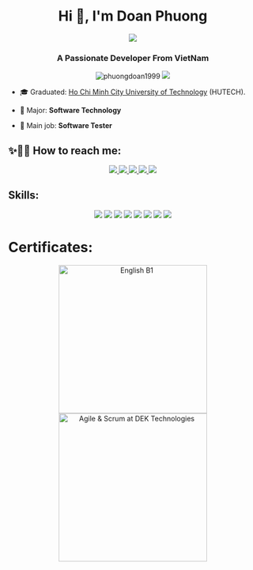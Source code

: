 <h1 align="center">Hi 👋, I'm Doan Phuong</h1>
<p align="center"><img src="https://img.icons8.com/color/48/000000/vietnam-circular.png"/></p>
<h3 align="center">A Passionate Developer From VietNam </h3>
<p align="center"> <img src="https://komarev.com/ghpvc/?username=phuongdoan1999" alt="phuongdoan1999" /> <img src="https://github.com/account" /> </p>

- 🎓 Graduated: [Ho Chi Minh City University of Technology](https://www.hutech.edu.vn/) (HUTECH).

- 💼 Major: **Software Technology**

- 👔 Main job: **Software Tester**


## ✨🎊🎉 How to reach me:

<p align="center">
  <a href="linkedin.com/in/doan-phuong-644255236" target="_blank">
    <img src="https://img.icons8.com/fluent/48/000000/linkedin.png"/>
  </a>
  <a href="https://www.facebook.com/phuongdoan1999/" alt="Facebook">
    <img src="https://img.icons8.com/fluent/48/000000/facebook-new.png" target="_blank" />
  </a> 
  <a href="https://github.com/PhuongDoan1999" alt="Github">
    <img src="https://img.icons8.com/fluent/48/000000/github.png"/>
  </a> 
  <a href="https://www.youtube.com/channel/UCty8snZBCyooiMLZ6xomm2g" alt="Youtube channel" target="_blank" >
    <img src="https://img.icons8.com/fluent/48/000000/youtube-play.png"/>
  </a>
  <a href="mailto:doanphuong151105@gmail.com" alt="Email">
    <img src="https://img.icons8.com/fluent/48/000000/mailing.png"/>
  </a>
</p>

## Skills:
<p align="center">
  <img src="https://img.icons8.com/ios-filled/50/000000/selenium-test-automation.png"/>
  <img src="https://img.icons8.com/dusk/50/000000/postman-api.png"/>  
  <img src="https://img.icons8.com/ios-filled/50/000000/github.png"/>
  <img src="https://img.icons8.com/ios-filled/50/000000/java-eclipse.png"/>
  <img src="https://img.icons8.com/color/48/000000/visual-studio-code-2019.png"/>
  <img src="https://img.icons8.com/color/48/000000/visual-studio-2019.png"/>
  <img src="https://img.icons8.com/color/48/000000/jira.png"/>
  <img src="https://img.icons8.com/color/48/000000/trello.png"/>

</p>

# Certificates:

<p align="center">
  <a href="https://www.hutech.edu.vn/ttnn">
    <img src="https://lh3.googleusercontent.com/1k84iwdNCONPe_MIXvwU_8ZsO_9L2vAdhAZGn4aBmDophi1UaD0WeF0LQnng6js89Y1CvTUYoNlGGKdr0rciWdSuUnOPKUyaKcxKM0U77LYJW8lSrNMugFrsjaAvjPvTdM1vhdymDm4V6EkKMUQqJFZ4kTkQc625IVANFtsHvPYJ_Da7en6_Wvzrg5aOJGLtd7OsEU1XGUhLCQn8u7IsVFvYrY0KfppMtFTafj_YxA0e3O37H2KyWysluzhq3O2nQz_0g9zsKZjOl8XYoYlGAOvtzzTajnk8CJFNCtx1vjTeCCshWaUxcga5k7vZj-cMH4C36fx3P1ilWDmm4hTKPdZgvcLgUixgo3NbQG91v0yROyTZZcidYNbBSTMHrG_s6GqNPDeTkRqNFn-jJTiztfbTywrkLdl6_JZ-QXuyNeXLLSqWw5lIoYckNHaH28Ogmqe1-EQZUJfsath5rVTBA_lSrF-LXJ2fE0J7R1myCrwNoApgjqHMYs-K--EGMSy956j9rhypgALhLnYr-9xZyKXkTDK-s75DGwD4lxDEnwaVSE3ne5Ba-Pgbw1cEJ5SVvon5y7CeQ4Vma_uOToVrH2oZoMZQcDGXJqxAawNJpTi9Yxyffq3wTWAS4eiJ9GpN92tZELP7tPEbLLDQ87NzGNojIxTwHWZblp3g4gGacBbIxTi75XWNDdLle7wt5LBrmZVSOkBZnXnKbCynvG68Wh4UFoLq_r61Ve5BEtABTW9hsuHrW-1UxJ8Px_olcG3jSkgQaFbKP-8DDOve1Mhm77pcJkuaRJb_sjarfEnt6F7jQuVfAxTS9K-nM5oMwYTq-ggQFTeoKBuo_0DacE1eVzS7vba4wc6Vi755z05QY31md4Eo74UKy20eGTYwsSiNK1lqRb5djFkeMiLe-AfJF7iSrJo1bUKnYF_pyMnac4qdlAri2_f2ZKoDVywLngz03zesL8PJxcqcK-Ep_QXlxRVEzBc0f0t99m-H4PPVKZSGxh7XuGXh8w=w727-h969-no?authuser=1" title="English B1" width ="300px" />
  </a>
  <a href="https://www.hutech.edu.vn/english/news/hutech-news/14603292-more-than-100-it-students-complete-the-agile-scrum-course-with-dek-technologies">
    <img src="https://lh3.googleusercontent.com/Nah93an-Q_Va9ZN2a1_dr3uDtGHSUHe5Srof8RW2rUzMeRo8w9Rk3u7J6dqBJAHZaf3S1y2xTPr0lL0VuQdI-QbDsuj26DaVJmaXXYGaNzMcur4PJg5PYIFD5bph2UgnaU4oTfe-TUbxo82nKSH6L1yomc4wPWkSsixyHSR70nyJhuF24a8P3nJGZkb7AQmYJTKjb8kIVA72huy-7lb7G430ZAfCLTaudxILztYGJ5l9ETPw1covp9OUBKCDkW9_y9b5q8QRSUpTKo_SpdD9gpGbPR3I5KP80jLwHvw9RlJCuWiHEiD9pApD1QZ5J3tU1eShX9fcUc2MBnKVijssae-vT8-MbgB7-jHxgPuau9fHym2aEbpd08eXo2DwJ5wfycTsYnqoRFtxGrayNXdHDiyIj_E562ycdGG6u45nn112EssSqVnP5o6D7Y6ldObl0F11qiJaMwlmSvn71kCA72ZwpcwANrMb-GxJoYmnp1OAue7w0uWxJnTpdEx29Ip-zkg8VadzBnLHDdXjfM0VJXFxE62g-CTr_q9PROyDNDleCzgmvLzKu6XMcPErIJo1RE12qcjCTDtmkaeQD1gss6qptbum70BRpobRMbbRDR7eu4YDCJWEH1_ixcfxz12HMo5mqJs9A4KR_A7kHbgZBNDF_xjIH3jMvqLHY4WMIbpc1lochRJ2GbYnR4EiEUo47SIUvUhS3h6iacTxL0GQjExclm2vJNQ_PZAzyFDKA_tUJq1K0Zd-lBf_cp43jvV30Yzc63gjjhd90VhMLX-jZyjJ-jjf0KH2KHHwMo8TgrU3KofMNKMXUV5j9UyZDqDi7qB9Rs8BtoeZvv19EADYJw5h6EYjjIJ7tfoyuitjOXDBTi3SSf50KX3IJp9Jzh7bfGT33Rs7nWJxKETMXR7ZWHj0JRKqEtudcFilCqgsW8g89na6seRP2oxrFAW4D_BVCnsT1fcODtKE0pfi2Z4ldORSfXPsT36IMeoCk5DFELTrM0YjDw7Ulw=w727-h969-no?authuser=1" title="Agile & Scrum at DEK Technologies" width ="300px" />
  </a>
</p>

